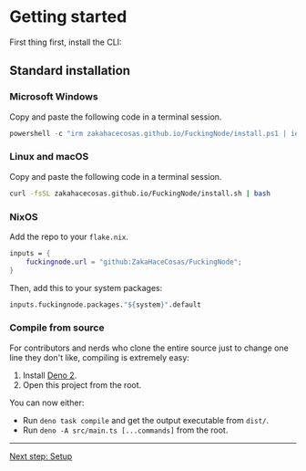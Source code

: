 # Getting started

First thing first, install the CLI:

## Standard installation

### Microsoft Windows

Copy and paste the following code in a terminal session.

```powershell
powershell -c "irm zakahacecosas.github.io/FuckingNode/install.ps1 | iex"
```

### Linux and macOS

Copy and paste the following code in a terminal session.

```bash
curl -fsSL zakahacecosas.github.io/FuckingNode/install.sh | bash
```

### NixOS

Add the repo to your `flake.nix`.

```nix
inputs = {
    fuckingnode.url = "github:ZakaHaceCosas/FuckingNode";
}
```

Then, add this to your system packages:

```nix
inputs.fuckingnode.packages."${system}".default
```

### Compile from source

For contributors and nerds who clone the entire source just to change one line they don't like, compiling is extremely easy:

1. Install [Deno 2](https://docs.deno.com/runtime/).
2. Open this project from the root.

You can now either:

- Run `deno task compile` and get the output executable from `dist/`.
- Run `deno -A src/main.ts [...commands]` from the root.

---

[Next step: Setup](configuration.md)
